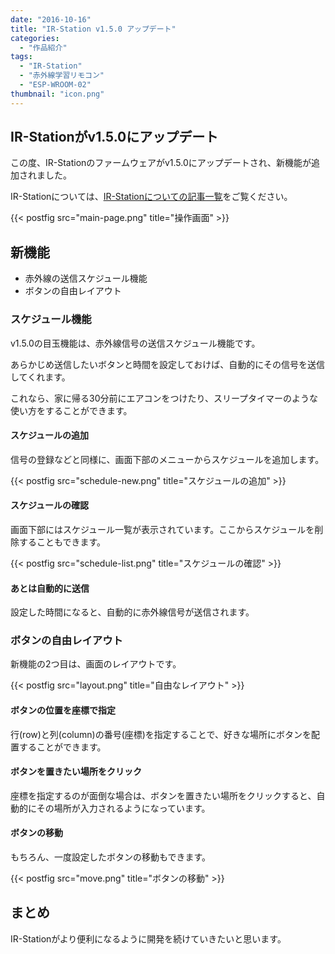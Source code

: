 ```yaml
---
date: "2016-10-16"
title: "IR-Station v1.5.0 アップデート"
categories:
  - "作品紹介"
tags:
  - "IR-Station"
  - "赤外線学習リモコン"
  - "ESP-WROOM-02"
thumbnail: "icon.png"
---
```


## IR-Stationがv1.5.0にアップデート

この度、IR-Stationのファームウェアがv1.5.0にアップデートされ、新機能が追加されました。

IR-Stationについては、[IR-Stationについての記事一覧](/tags/ir-station)をご覧ください。

<!--more-->

{{< postfig src="main-page.png" title="操作画面" >}}

## 新機能

  * 赤外線の送信スケジュール機能
  * ボタンの自由レイアウト

### スケジュール機能

v1.5.0の目玉機能は、赤外線信号の送信スケジュール機能です。

あらかじめ送信したいボタンと時間を設定しておけば、自動的にその信号を送信してくれます。

これなら、家に帰る30分前にエアコンをつけたり、スリープタイマーのような使い方をすることができます。

#### スケジュールの追加

信号の登録などと同様に、画面下部のメニューからスケジュールを追加します。

{{< postfig src="schedule-new.png" title="スケジュールの追加" >}}

#### スケジュールの確認

画面下部にはスケジュール一覧が表示されています。ここからスケジュールを削除することもできます。

{{< postfig src="schedule-list.png" title="スケジュールの確認" >}}

#### あとは自動的に送信

設定した時間になると、自動的に赤外線信号が送信されます。

### ボタンの自由レイアウト

新機能の2つ目は、画面のレイアウトです。

{{< postfig src="layout.png" title="自由なレイアウト" >}}

#### ボタンの位置を座標で指定

行(row)と列(column)の番号(座標)を指定することで、好きな場所にボタンを配置することができます。

#### ボタンを置きたい場所をクリック

座標を指定するのが面倒な場合は、ボタンを置きたい場所をクリックすると、自動的にその場所が入力されるようになっています。

#### ボタンの移動

もちろん、一度設定したボタンの移動もできます。

{{< postfig src="move.png" title="ボタンの移動" >}}

## まとめ

IR-Stationがより便利になるように開発を続けていきたいと思います。
